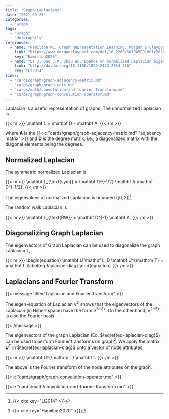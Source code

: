 ```yaml
---
title: "Graph Laplacians"
date: "2021-09-25"
categories:
  - 'Graph'
tags:
  - "Graph"
  - "Heterophily"
references:
  - name: "Hamilton WL. Graph Representation Learning. Morgan & Claypool Publishers; 2020. pp. 1–159. doi:10.2200/S01045ED1V01Y202009AIM046"
    link: "https://www.morganclaypool.com/doi/10.2200/S01045ED1V01Y202009AIM046"
    key: "Hamilton2020"
  - name: "Li J, Guo J-M, Shiu WC. Bounds on normalized Laplacian eigenvalues of graphs. J Inequal Appl. 2014;2014: 1–8. doi:10.1186/1029-242X-2014-316"
    link: "http://dx.doi.org/10.1186/1029-242X-2014-316"
    key: "Li2014"
links:
  - "cards/graph/graph-adjacency-matrix.md"
  - "cards/graph/graph-cuts.md"
  - "cards/math/convolution-and-fourier-transform.md"
  - "cards/graph/graph-convolution-operator.md"
---
```



Laplacian is a useful representation of graphs. The unnormalized Laplacian is

{{< m >}}
\mathbf L = \mathbf D - \mathbf A,
{{< /m >}}

where $\mathbf A$ is the {{< c "cards/graph/graph-adjacency-matrix.md" "adjacency matrix" >}} and $\mathbf D$ is the degree matrix, i.e., a diagonalized matrix with the diagonal elements being the degrees.

## Normalized Laplacian

The symmetric normalized Laplacian is

{{< m >}}
\mathbf L_{\text{sym}} = \mathbf D^{-1/2} \mathbf A \mathbf D^{-1/2}.
{{< /m >}}

The eigenvalues of normalized Laplacian is bounded ($[0,2]$)[^Li2014].

The random walk Laplacian is

{{< m >}}
\mathbf L_{\text{RW}} = \mathbf D^{-1} \mathbf A.
{{< /m >}}



## Diagonalizing Graph Laplacian

The eigenvectors of Graph Laplacian can be used to diagonalize the graph Laplacian $\mathbf L$,

{{< m >}}
\begin{equation}
\mathbf U \mathbf L_D \mathbf U^{\mathrm T} = \mathbf L.\label{eq-laplacian-diag}
\end{equation}
{{< /m >}}


## Laplacians and Fourier Transform

{{< message title="Laplacian and Fourier Transform" >}}

The eigen-equation of Laplacian $\nabla^2$ shows that the eigenvectors of the Laplacian (in Hilbert space) have the form $e^{2\pi i \xi x}$. On the other hand, $e^{2\pi i \xi x}$ is also the Fourier basis.

{{< /message >}}

The eigenvectors of the graph Laplacian (Eq. $\eqref{eq-laplacian-diag}$) can be used to perform Fourier transforms on graph[^Hamilton2020]. We apply the matrix $\mathbf U^{\mathrm T}$ in $\eqref{eq-laplacian-diag}$ onto a vector of node attributes,

{{< m >}}
\mathbf U^{\mathrm T} \mathbf f.
{{< /m >}}

The above is the Fourier transform of the node attributes on the graph.

{{< e "cards/graph/graph-convolution-operator.md" >}}

{{< e "cards/math/convolution-and-fourier-transform.md" >}}


[^Hamilton2020]: {{< cite key="Hamilton2020" >}}

[^Li2014]: {{< cite key="Li2014" >}}